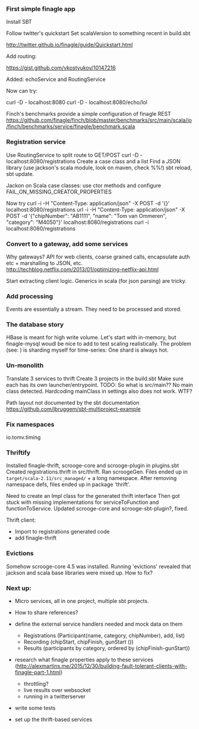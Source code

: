 ### First simple finagle app

Install SBT

Follow twitter's quickstart
Set scalaVersion to something recent in build.sbt

http://twitter.github.io/finagle/guide/Quickstart.html

Add routing:

https://gist.github.com/vkostyukov/10147216

Added: echoService and RoutingService

Now can try:

curl -D - localhost:8080
curl -D - localhost:8080/echo/lol

Finch's benchmarks provide a simple configuration of finagle REST
https://github.com/finagle/finch/blob/master/benchmarks/src/main/scala/io/finch/benchmarks/service/finagle/benchmark.scala


### Registration service

Use RoutingService to split route to GET/POST
curl -D - localhost:8080/registrations
Create a case class and a list
Find a JSON library (use jackson's scala module, look on maven, check %%!)
sbt reload, sbt update.

Jackon on Scala case classes: use ctor methods and configure FAIL_ON_MISSING_CREATOR_PROPERTIES

Now try
curl -i -H "Content-Type: application/json" -X POST -d '{}' localhost:8080/registrations
url -i -H "Content-Type: application/json" -X POST -d '{"chipNumber": "AB1111", "name": "Tom van Ommeren", "category": "M4050"}' localhost:8080/registrations
curl -i localhost:8080/registrations


### Convert to a gateway, add some services

Why gateways? API for web clients, coarse grained calls, encapsulate auth etc + marshalling to JSON, etc.
http://techblog.netflix.com/2013/01/optimizing-netflix-api.html

Start extracting client logic.
Generics in scala (for json parsing) are tricky.


### Add processing

Events are essentially a stream. They need to be processed and stored.


### The database story

HBase is meant for high write volume.
Let's start with in-memory, but finagle-mysql woudl be nice to add to test scaling realistically.
The problem (see: ) is sharding myself for time-series: One shard is always hot.

### Un-monolith

Translate 3 services to thrift
Create 3 projects in the build.sbt
Make sure each has its own launcher/entrypoint.
TODO: So what is src/main??
No main class detected. Hardcoding mainClass in settings also does not work. WTF?

Path layout not documented by the sbt documentation
https://github.com/jbruggem/sbt-multiproject-example


### Fix namespaces

io.tomv.timing

### Thriftify

Installed finagle-thrift, scrooge-core and scrooge-plugin in plugins.sbt
Created registrations.thrift in src/thrift. Ran scroogeGen.
Files ended up in `target/scala-2.11/src_managed/` + a long namespace.
After removing namespace defs, files ended up in package 'thrift'.

Need to create an Impl class for the generated thrift interface
Then got stuck with missing implementations for serviceToFunction and functionToService. Updated scrooge-core and scrooge-sbt-plugin?, fixed.

Thrift client:
* Import to registrations generated code
* add finagle-thrift

### Evictions

Somehow scrooge-core 4.5 was installed.
Running 'evictions' revealed that jackson and scala base libraries were mixed up. How to fix?

### Next up:


* Micro services, all in one project, multiple sbt projects. 
* How to share references?

* define the external service handlers needed and mock data on them
    * Registrations (Participant(name, category, chipNumber), add, list)
    * Recording (chipStart, chipFinish, gunStart ())
    * Results (participants by category, ordered by (chipFinish-gunStart))
* research what finagle properties apply to these services (http://alexmartins.me/2015/12/30/building-fault-tolerant-clients-with-finagle-part-1.html)
    - throttling?
    - live results over websocket
    - running in a twitterserver
* write some tests
* set up the thrift-based services